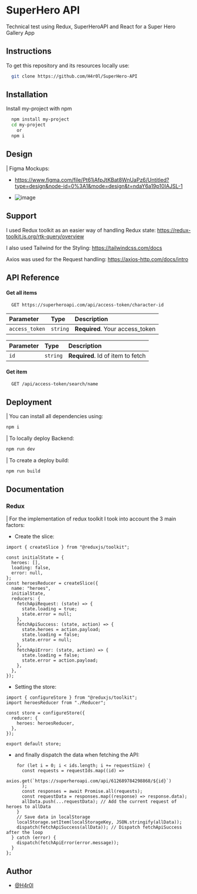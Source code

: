 
# SuperHero API
Technical test using Redux, SuperHeroAPI and React for a Super Hero Gallery App

## Instructions

To get this repository and its resources locally use:

```bash
  git clone https://github.com/H4r0l/SuperHero-API
```

## Installation

Install my-project with npm

```bash
  npm install my-project
  cd my-project
    or
  npm i
```
    
## Design

| Figma Mockups:
- https://www.figma.com/file/Pt61jAfpJtKBat8WnUaPz6/Untitled?type=design&node-id=0%3A1&mode=design&t=ndaY6a19p10IAJSL-1

- ![image](https://github.com/H4r0l/SuperHero-API/assets/65699208/ed041d1a-2425-4a6f-ac87-5833719d4fab)



## Support

I used Redux toolkit as an easier way of handling Redux state:
https://redux-toolkit.js.org/rtk-query/overview

I also used Tailwind for the Styling:
https://tailwindcss.com/docs

Axios was used for the Request handling:
https://axios-http.com/docs/intro


## API Reference

#### Get all items

```http
  GET https://superheroapi.com/api/access-token/character-id
```

| Parameter | Type     | Description                |
| :-------- | :------- | :------------------------- |
| `access_token` | `string` | **Required**. Your access_token |

| Parameter | Type     | Description                       |
| :-------- | :------- | :-------------------------------- |
| `id`      | `string` | **Required**. Id of item to fetch |

#### Get item

```http
  GET /api/access-token/search/name
```



## Deployment

| You can install all dependencies using:
```bash
npm i
```
| To locally deploy Backend:

 ```bash
npm run dev
```
| To create a deploy build:

```bash
npm run build
```



## Documentation

### Redux
| For the implementation of redux toolkit I took into account the 3 main factors:

- Create the slice:
```code
import { createSlice } from "@reduxjs/toolkit";

const initialState = {
  heroes: [],
  loading: false,
  error: null,
};
const heroesReducer = createSlice({
  name: "heroes",
  initialState,
  reducers: {
    fetchApiRequest: (state) => {
      state.loading = true;
      state.error = null;
    },
    fetchApiSuccess: (state, action) => {
      state.heroes = action.payload;
      state.loading = false;
      state.error = null;
    },
    fetchApiError: (state, action) => {
      state.loading = false;
      state.error = action.payload;
    },
  },
});
```

- Setting the store:

```code
import { configureStore } from "@reduxjs/toolkit";
import heroesReducer from "./Reducer";

const store = configureStore({
  reducer: {
    heroes: heroesReducer,
  },
});

export default store;

```

- and finally dispatch the data when fetching the API:

```code
    for (let i = 0; i < ids.length; i += requestSize) {
      const requests = requestIds.map((id) =>
        axios.get(`https://superheroapi.com/api/612689784298868/${id}`)
      );
      const responses = await Promise.all(requests);
      const requestData = responses.map((response) => response.data);
      allData.push(...requestData); // Add the current request of heroes to allData
    }
    // Save data in localStorage
    localStorage.setItem(localStorageKey, JSON.stringify(allData));
    dispatch(fetchApiSuccess(allData)); // Dispatch fetchApiSuccess after the loop
  } catch (error) {
    dispatch(fetchApiError(error.message));
  }
};

```


## Author
- [@H4r0l](https://github.com/H4r0l)
